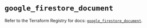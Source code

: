 # `google_firestore_document`

Refer to the Terraform Registry for docs: [`google_firestore_document`](https://registry.terraform.io/providers/hashicorp/google-beta/6.15.0/docs/resources/google_firestore_document).
